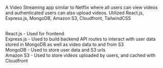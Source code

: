 A Video Streaming app similar to Netflix where all users can view videos and authenticated users can also upload videos. Utilized React.js, Express.js, MongoDB, Amazon S3, Cloudfront, TailwindCSS<br><br>

React.js - Used for frontend<br>
Express.js - Used to build backend API routes to interact with user data stored in MongoDB as well as video data to and from S3<br>
MongoDB - Used to store user data and S3 urls<br>
Amazon S3 - Used to store videos uploaded by users, and cached with Cloudfront<br>
